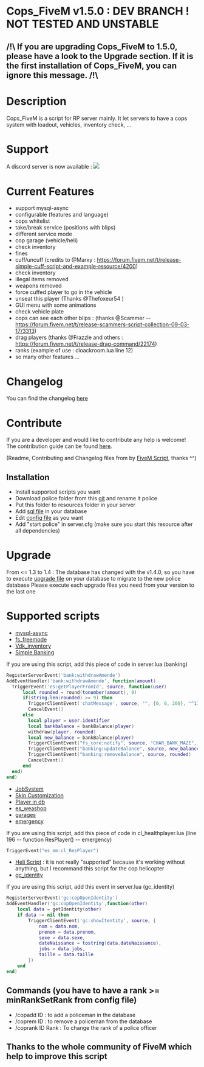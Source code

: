 # Cops_FiveM v1.5.0 : DEV BRANCH ! NOT TESTED AND UNSTABLE

## /!\ If you are upgrading Cops_FiveM to 1.5.0, please have a look to the Upgrade section. If it is the first installation of Cops_FiveM, you can ignore this message. /!\

# Description

Cops_FiveM is a script for RP server mainly. It let servers to have a cops system with loadout, vehicles, inventory check, ...

# Support
A discord server is now available : [![](https://discordapp.com/api/guilds/361144123681538060/widget.png)](https://discord.gg/yBtN2bc)

# Current Features

* support mysql-async
* configurable (features and language)
* cops whitelist
* take/break service (positions with blips)
* different service mode
* cop garage (vehicle/heli)
* check inventory
* fines
* cuff/uncuff (credits to @Marxy  : https://forum.fivem.net/t/release-simple-cuff-script-and-example-resource/4200)
* check inventory
* illegal items removed
* weapons removed
* force cuffed player to go in the vehicle
* unseat this player (Thanks @Thefoxeur54 )
* GUI menu with some animations
* check vehicle plate
* cops can see each other blips : (thanks @Scammer  -- https://forum.fivem.net/t/release-scammers-script-collection-09-03-17/3313)
* drag players (thanks @Frazzle and others : https://forum.fivem.net/t/release-drag-command/22174)
* ranks (example of use : cloackroom.lua line 12)
* so many other features ...

# Changelog
You can find the changelog [here](https://github.com/Kyominii/Cops_FiveM/blob/master/CHANGELOG.md)

# Contribute
If you are a developer and  would like to contribute any help is welcome!   
The contribution guide can be found [here](https://github.com/Kyominii/Cops_FiveM/blob/master/CONTRIBUTING.md).

(Readme, Contributing and Changelog files from by [FiveM Script](https://github.com/FiveM-Scripts/), thanks ^^)


## Installation

* Install supported scripts you want
* Download police folder from this [git](https://github.com/Kyominii/Cops_FiveM) and rename it police
* Put this folder to resources folder in your server
* Add [sql file](https://github.com/Kyominii/Cops_FiveM/blob/master/police.sql) in your database
* Edit [config file](https://github.com/Kyominii/Cops_FiveM/blob/master/police/config/config.lua) as you want
* Add "start police" in server.cfg (make sure you start this resource after all dependencies)

# Upgrade

From <= 1.3 to 1.4 : The database has changed with the v1.4.0, so you have to execute [upgrade file](https://github.com/Kyominii/Cops_FiveM/blob/master/upgrade-1.3-to-1.4.sql) on your database to migrate to the new police database
Please execute each upgrade files you need from your version to the last one

# Supported scripts

* [mysql-async](https://forum.fivem.net/t/beta-mysql-async-library-v0-2-2/21881)
* [fs_freemode](https://github.com/FiveM-Scripts/fs_freemode)
* [Vdk_inventory](https://forum.fivem.net/t/release-inventory-system-v1-4/14477)
* [Simple Banking](https://forum.fivem.net/t/release-simple-banking-2-0-now-with-gui/13896)

If you are using this script, add this piece of code in server.lua (banking)


```lua
RegisterServerEvent('bank:withdrawAmende')
AddEventHandler('bank:withdrawAmende', function(amount)
  TriggerEvent('es:getPlayerFromId', source, function(user)
      local rounded = round(tonumber(amount), 0)
      if(string.len(rounded) >= 9) then
        TriggerClientEvent('chatMessage', source, "", {0, 0, 200}, "^1Input too high^0")
        CancelEvent()
      else
        local player = user.identifier
        local bankbalance = bankBalance(player)
        withdraw(player, rounded)
        local new_balance = bankBalance(player)
        TriggerClientEvent("fs_core:notify", source, "CHAR_BANK_MAZE", 1, "Maze Bank", false, "Withdrew: ~g~$".. rounded .." ~n~~s~New Balance: ~g~$" .. new_balance)
        TriggerClientEvent("banking:updateBalance", source, new_balance)
        TriggerClientEvent("banking:removeBalance", source, rounded)
        CancelEvent()
      end
  end)
end)
```

* [JobSystem](https://forum.fivem.net/t/release-jobs-system-v1-0-and-paycheck-v2-0/14054)
* [Skin Customization](https://forum.fivem.net/t/release-skin-customization-v1-0/16491)
* [Player in db](https://forum.fivem.net/t/release-nameofplayers-v-1-get-name-of-players-in-database/17983)
* [es_weashop](https://forum.fivem.net/t/release-es-weapon-store-v1-1/12195)
* [garages](https://forum.fivem.net/t/release-garages-v4-1-fr-en-03-06-17-updated/13066)
* [emergency](https://forum.fivem.net/t/release-job-save-people-be-a-hero-paramedic-emergency-coma-ko/19773)

If you are using this script, add this piece of code in cl_healthplayer.lua (line 196 -- function ResPlayer() -- emergency)

```lua
TriggerEvent("es_em:cl_ResPlayer")
```

* [Heli Script](https://forum.fivem.net/t/release-heli-script/24094) : it is not really "supported" because it's working without anything, but I recommand this script for the cop helicopter
* [gc_identity](https://github.com/Gannon001/gcidentity)

If you are using this script, add this event in server.lua (gc_identity)
```lua
RegisterServerEvent('gc:copOpenIdentity')
AddEventHandler('gc:copOpenIdentity',function(other)
    local data = getIdentity(other)
    if data ~= nil then
        TriggerClientEvent('gc:showItentity', source, {
            nom = data.nom,
            prenom = data.prenom,
            sexe = data.sexe,
            dateNaissance = tostring(data.dateNaissance),
            jobs = data.jobs,
            taille = data.taille
        })
    end
end)
```

## Commands (you have to have a rank >= minRankSetRank from config file)
* /copadd ID : to add a policeman in the database
* /coprem ID : to remove a policeman from the database
* /coprank ID Rank : To change the rank of a police officer

## Thanks to the whole community of FiveM which help to improve this script
